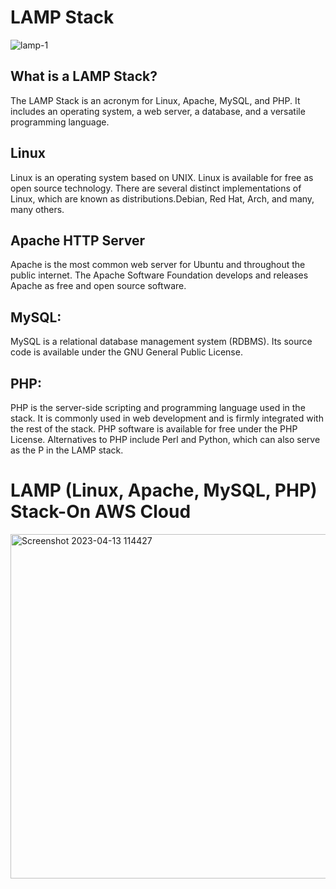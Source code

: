 #  LAMP Stack
![lamp-1](https://user-images.githubusercontent.com/125953981/231667548-4f15dab4-6a5e-4a62-b12a-5216792c8cf7.jpg)
## What is a LAMP Stack?
The LAMP Stack is an acronym for Linux, Apache, MySQL, and PHP.
It includes an operating system, a web server, a database, and a versatile programming language. 

## Linux
Linux is an operating system based on UNIX. Linux is available for free as open source technology. 
There are several distinct implementations of Linux, which are known as distributions.Debian, Red Hat, Arch, and many, many others.

## Apache HTTP Server
Apache is the most common web server for Ubuntu and throughout the public internet. 
The Apache Software Foundation develops and releases Apache as free and open source software. 

## MySQL:
MySQL is a relational database management system (RDBMS). Its source code is available under the GNU General Public License.

## PHP: 
PHP is the server-side scripting and programming language used in the stack. 
It is commonly used in web development and is firmly integrated with the rest of the stack.
PHP software is available for free under the PHP License.
Alternatives to PHP include Perl and Python, which can also serve as the P in the LAMP stack.

# LAMP (Linux, Apache, MySQL, PHP) Stack-On AWS Cloud
<img width="551" alt="Screenshot 2023-04-13 114427" src="https://user-images.githubusercontent.com/125953981/231669829-6cb0c347-52af-4fe2-9412-c99f2eace67b.png">
